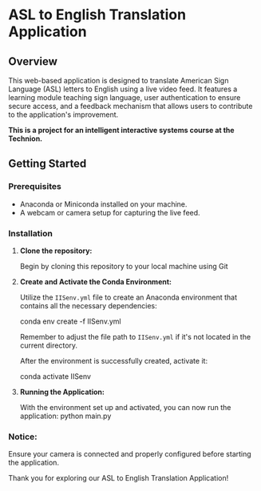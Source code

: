 # ASL to English Translation Application

## Overview

This web-based application is designed to translate American Sign Language (ASL) letters to English using a live video feed. It features a learning module teaching sign language, user authentication to ensure secure access, and a feedback mechanism that allows users to contribute to the application's improvement.

**This is a project for an intelligent interactive systems course at the Technion.**


## Getting Started

### Prerequisites

- Anaconda or Miniconda installed on your machine.
- A webcam or camera setup for capturing the live feed.

### Installation

1. **Clone the repository:**

   Begin by cloning this repository to your local machine using Git


2. **Create and Activate the Conda Environment:**

    Utilize the `IISenv.yml` file to create an Anaconda environment that contains all the necessary dependencies:
    
    conda env create -f IISenv.yml
    
    
    Remember to adjust the file path to `IISenv.yml` if it's not located in the current directory.
    
    After the environment is successfully created, activate it:
    
    conda activate IISenv


3. **Running the Application:**

    With the environment set up and activated, you can now run the application:
    python main.py

### Notice:
Ensure your camera is connected and properly configured before starting the application.

Thank you for exploring our ASL to English Translation Application!



